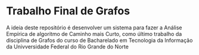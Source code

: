 # Trabalho Final de Grafos
A ideia deste repositório é desenvolver um sistema para fazer a Análise Empírica de algoritmo de Caminho mais Curto, como último trabalho da disciplina de Grafos do curso de Bacharelado em Tecnologia da Informação da Univversidade Federal do Rio Grande do Norte
